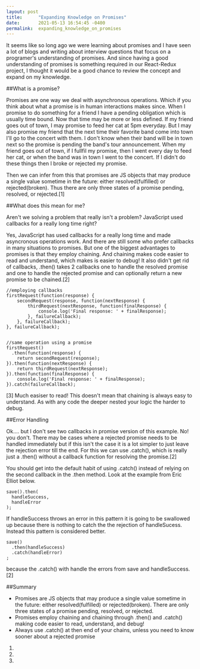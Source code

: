 ```yaml
---
layout: post
title:      "Expanding Knowledge on Promises"
date:       2021-05-13 16:54:45 -0400
permalink:  expanding_knowledge_on_promises
---
```



It seems like so long ago we were learning about promises and I have seen a lot of blogs and writing about interview questions that focus on a programer's understanding of promises. And since having a good understanding of promises is something required in our React-Redux project, I thought it would be a good chance to review the concept and expand on my knowledge.

##What is a promise?

Promises are one way we deal with asynchronous operations. Which if you think about what a promise is in human interactions makes since. When I promise to do something for a friend I have a pending obligation which is usually time bound. Now that time may be more or less defined. If my friend goes out of town, I may promise to feed her cat at 5pm everyday. But I may also promise my friend that the next time their favorite band come into town I'll go to the concert with them. I don't know when their band will be in town next so the promise is pending the band's tour announcement. When my friend goes out of town, if I fullfil my promise, then I went every day to feed her cat, or when the band was in town I went to the concert. If I didn't do these things then I broke or rejected my promise. 

Then we can infer from this that promises are JS objects that may produce a single value sometime in the future: either resolved(fulfilled) or rejected(broken). Thus there are only three states of a promise pending, resolved, or rejected.[1]

##What does this mean for me?

Aren't we solving a problem that really isn't a problem? JavaScript used callbacks for a really long time right? 

Yes, JavaScript has used callbacks for a really long time and made asyncronous operations work. And there are still some who prefer callbacks in many situations to promises. But one of the biggest advantages to promises is that they employ chaining. And chaining makes code easier to read and understand, which makes is easier to debug! It also didn't get rid of callbacks, .then() takes 2 callbacks one to handle the resolved promise and one to handle the rejected promise and can optionally return a new promise to be chained.[2] 
```
//employing callbacks
firstRequest(function(response) {  
    secondRequest(response, function(nextResponse) {    
        thirdRequest(nextResponse, function(finalResponse) {     
            console.log('Final response: ' + finalResponse);    
        }, failureCallback);  
    }, failureCallback);
}, failureCallback);


//same operation using a promise
firstRequest()
  .then(function(response) {
    return secondRequest(response);
}).then(function(nextResponse) {  
    return thirdRequest(nextResponse);
}).then(function(finalResponse) {  
    console.log('Final response: ' + finalResponse);
}).catch(failureCallback);
```
[3] Much easiser to read! This doesn't mean that chaining is always easy to understand. As with any code the deeper nested your logic the harder to debug.

##Error Handling

Ok.... but I don't see two callbacks in promise version of this example. No! you don't. There may be cases where a rejected promise needs to be handled immediately but if this isn't the case it is a lot simpler to just leave the rejection error till the end. For this we can use .catch(), which is really just a .then() without a callback function for resolving the promise.[2]

You should get into the default habit of using .catch() instead of relying on the second callback in the .then method. Look at the example from Eric Elliot below.

```
save().then(
  handleSuccess,
  handleError
);
```

If handleSuccess throws an error in this pattern it is going to be swallowed up because there is nothing to catch the the rejection of handleSucess. Instead this pattern is considered better.

```
save()
  .then(handleSuccess)
  .catch(handleError)
;
```

because the .catch() with handle the errors from save and handleSuccess.[2]

##Summary
* Promises are JS objects that may produce a single value sometime in the future: either resolved(fulfilled) or rejected(broken). There are only three states of a promise pending, resolved, or rejected.
* Promises employ chaining and chaining through .then() and .catch() making code easier to read, understand, and debug! 
* Always use .catch() at then end of your chains, unless you need to know sooner about a rejected promise


1. [](https://medium.com/javascript-scene/master-the-javascript-interview-what-is-a-promise-27fc71e77261) 
2. [](https://developer.mozilla.org/en-US/docs/Web/JavaScript/Reference/Global_Objects/Promise)
3. [](https://www.freecodecamp.org/news/javascript-es6-promises-for-beginners-resolve-reject-and-chaining-explained/)
